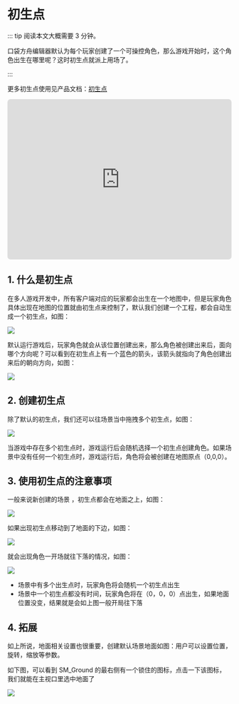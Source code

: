 # 初生点

::: tip 阅读本文大概需要 3 分钟。

口袋方舟编辑器默认为每个玩家创建了一个可操控角色，那么游戏开始时，这个角色出生在哪里呢？这时初生点就派上用场了。

:::

更多初生点使用见产品文档：[初生点](https://docs.ark.online/GameplayObjects/SpawnPoint.html)

<iframe sandbox="allow-scripts allow-downloads allow-same-origin allow-popups allow-presentation allow-forms" frameborder="0" draggable="false" allowfullscreen="" allow="encrypted-media;" referrerpolicy="" aha-samesite="" class="iframe-loaded" src=" https://player.bilibili.com/player.html?aid=863312444&bvid=BV1uG4y1Q7ny&cid=978207160&page=1" style="border-radius: 7px; width: 100%; height: 360px;"></iframe>

## 1. 什么是初生点

在多人游戏开发中，所有客户端对应的玩家都会出生在一个地图中，但是玩家角色具体出现在地图的位置就由初生点来控制了，默认我们创建一个工程，都会自动生成一个初生点，如图：

![](https://wstatic-a1.233leyuan.com/productdocs/static/boxcnplUoyen2MfY35BgCAHItgc.png)

默认运行游戏后，玩家角色就会从该位置创建出来，那么角色被创建出来后，面向哪个方向呢？可以看到在初生点上有一个蓝色的箭头，该箭头就指向了角色创建出来后的朝向方向，如图：

![](https://wstatic-a1.233leyuan.com/productdocs/static/boxcn3e9m8ZUpATt2t2y278Sclf.gif)

## 2. 创建初生点

除了默认的初生点，我们还可以往场景当中拖拽多个初生点，如图：

![](https://wstatic-a1.233leyuan.com/productdocs/static/boxcnbjSa8ALjrW3BSMDBsB3obh.png)

当游戏中存在多个初生点时，游戏运行后会随机选择一个初生点创建角色。如果场景中没有任何一个初生点时，游戏运行后，角色将会被创建在地图原点（0,0,0）。

## 3. 使用初生点的注意事项

一般来说新创建的场景 ，初生点都会在地面之上，如图：

![](https://wstatic-a1.233leyuan.com/productdocs/static/boxcnuK74ObtGrfuVvsimKGqaHf.png)

如果出现初生点移动到了地面的下边，如图：

![](https://wstatic-a1.233leyuan.com/productdocs/static/boxcnobeRs47psTHv5DRFDzuOmf.png)

就会出现角色一开场就往下落的情况，如图：

![](https://wstatic-a1.233leyuan.com/productdocs/static/boxcnYB0TZJw8sDSQ20FH7iTFId.gif)

- 场景中有多个出生点时，玩家角色将会随机一个初生点出生
- 场景中一个初生点都没有时间，玩家角色将在（0，0，0）点出生，如果地面位置没变，结果就是会如上图一般开局往下落

## 4. 拓展

如上所说，地面相关设置也很重要，创建默认场景地面如图：用户可以设置位置，旋转，缩放等参数。

如下图，可以看到 SM_Ground 的最右侧有一个锁住的图标，点击一下该图标，我们就能在主视口里选中地面了

![](https://wstatic-a1.233leyuan.com/productdocs/static/boxcnHewmNO4T4R3CTVprPiECsh.png)
